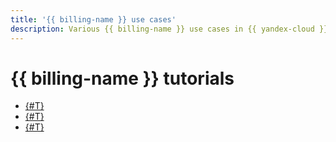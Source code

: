 ```yaml
---
title: '{{ billing-name }} use cases'
description: Various {{ billing-name }} use cases in {{ yandex-cloud }}.
---
```


# {{ billing-name }} tutorials

* [{#T}](serverless-trigger-budget-vm.md)
* [{#T}](serverless-trigger-budget-queue-vm-tg.md)
* [{#T}](billing-resource-detailing.md)